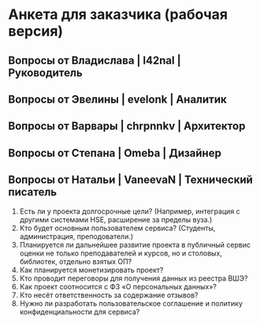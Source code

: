 #  Анкета для заказчика (рабочая версия)

## Вопросы от Владислава | l42nal | Руководитель

## Вопросы от Эвелины | evelonk | Аналитик

## Вопросы от Варвары | chrpnnkv | Архитектор

## Вопросы от Степана | Omeba | Дизайнер

## Вопросы от Натальи | VaneevaN | Технический писатель
1. Есть ли у проекта долгосрочные цели? (Например, интеграция с другими системами HSE, расширение за пределы вуза.)
2. Кто будет основным пользователем сервиса? (Студенты, администрация, преподователи.)
3. Планируется ли дальнейшее развитие проекта в публичный сервис оценки не только преподавателей и курсов, но и столовых, библиотек, отдельно взятых ОП?
4. Как планируется монетизировать проект?
5. Кто проводит переговоры для получения данных из реестра ВШЭ?
6. Как проект соотносится с ФЗ «О персональных данных»?
7. Кто несёт ответственность за содержание отзывов?
8. Нужно ли разработать пользовательское соглашение и политику конфиденциальности для сервиса?